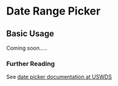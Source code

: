 # Date Range Picker <Badge text="coming soon"/>

## Basic Usage 

Coming soon.....

### Further Reading

See [date picker documentation at USWDS](https://designsystem.digital.gov/components/form-controls/#date-range-picker)